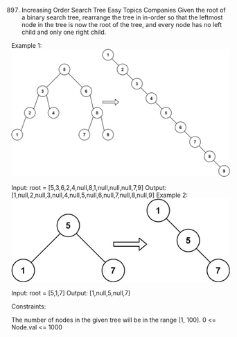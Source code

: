 897. Increasing Order Search Tree
     Easy
     Topics
     Companies
     Given the root of a binary search tree, rearrange the tree in in-order so that the leftmost node in the tree is now the root of the tree, and every node has no left child and only one right child.



Example 1:
![](./res/img/i1.jpg)

Input: root = [5,3,6,2,4,null,8,1,null,null,null,7,9]
Output: [1,null,2,null,3,null,4,null,5,null,6,null,7,null,8,null,9]
Example 2:
![](./res/img/i2.jpg)

Input: root = [5,1,7]
Output: [1,null,5,null,7]


Constraints:

The number of nodes in the given tree will be in the range [1, 100].
0 <= Node.val <= 1000